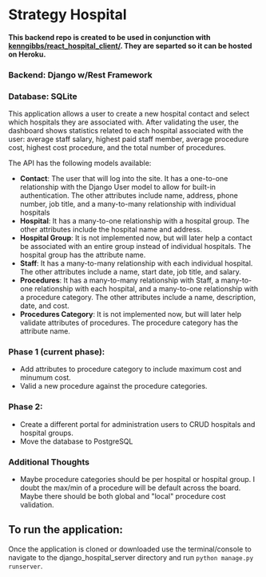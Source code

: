 # Strategy Hospital
#### This backend repo is created to be used in conjunction with [kenngibbs/react_hospital_client/](https://github.com/kenngibbs/react_hospital_client/ "kenngibbs/react_hospital_client/"). They are separted so it can be hosted on Heroku.

### Backend: Django w/Rest Framework
### Database: SQLite

This application allows a user to create a new hospital contact and select which hospitals they are associated with. After validating the user, the dashboard shows statistics related to each hospital associated with the user: average staff salary, highest paid staff member, average procedure cost, highest cost procedure, and the total number of procedures.

The API has the following models available:
- <strong>Contact</strong>: The user that will log into the site. It has a one-to-one relationship with the Django User model to allow for built-in authentication. The other attributes include name, address, phone number, job title, and a many-to-many relationship with individual hospitals
- <strong>Hospital</strong>: It has a many-to-one relationship with a hospital group. The other attributes include the hospital name and address.
- <strong>Hospital Group</strong>: It is not implemented now, but will later help a contact be associated with an entire group instead of individual hospitals. The hospital group has the attribute name. 
- <strong>Staff</strong>: It has a many-to-many relationship with each individual hospital. The other attributes include a name, start date, job title, and salary.
- <strong>Procedures</strong>: It has a many-to-many relationship with Staff, a many-to-one relationship with each hospital, and a many-to-one relationship with a procedure category. The other attributes include a name, description, date, and cost.
- <strong>Procedures Category</strong>: It is not implemented now, but will later help validate attributes of procedures. The procedure category has the attribute name.

### Phase 1 (current phase):
- Add attributes to procedure category to include maximum cost and minumum cost.
- Valid a new procedure against the procedure categories.

### Phase 2:
- Create a different portal for administration users to CRUD hospitals and hospital groups.
- Move the database to PostgreSQL

### Additional Thoughts
- Maybe procedure categories should be per hospital or hospital group. I doubt the max/min of a procedure will be default across the board. Maybe there should be both global and "local" procedure cost validation.

## To run the application:
Once the application is cloned or downloaded use the terminal/console to navigate to the django_hospital_server directory and run ```python manage.py runserver```.
